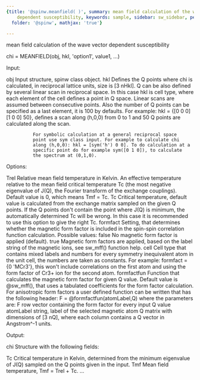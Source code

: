 ```yaml
---
{title: '@spinw.meanfield( )', summary: mean field calculation of the wave vector
    dependent susceptibility, keywords: sample, sidebar: sw_sidebar, permalink: spinw_meanfield.html,
  folder: '@spinw', mathjax: 'true'}

---
```

mean field calculation of the wave vector dependent susceptibility
 
chi = MEANFIELD(obj, hkl, 'option1', value1, ...)
 
Input:
 
obj           Input structure, spinw class object.
hkl           Defines the Q points where chi is calculated, in reciprocal
              lattice units, size is [3 nHkl]. Q can be also defined by
              several linear scan in reciprocal space. In this case hkl
              is cell type, where each element of the cell defines a
              point in Q space. Linear scans are assumed between
              consecutive points. Also the number of Q points can be
              specified as a last element, it is 100 by defaults. For
              example: hkl = {[0 0 0] [1 0 0]  50}, defines a scan along
              (h,0,0) from 0 to 1 and 50 Q points are calculated along
              the scan.
 
              For symbolic calculation at a general reciprocal space
              point use sym class input. For example to calculate chi
              along (h,0,0): hkl = [sym('h') 0 0]. To do calculation at a
              specific point do for example sym([0 1 0]), to calculate
              the spectrum at (0,1,0).
 
Options:
 
Trel          Relative mean field temperature in Kelvin. An effective
              temperature relative to the mean field critical temperature
              Tc (the most negative eigenvalue of J(Q), the Fourier
              transform of the exchange couplings). Default value is 0,
              which means Tmf = Tc.
Tc            Critical temperature, default value is calculated from the
              exchange matrix sampled on the given Q points. If the Q
              points don't contain the point where J(Q) is minimum, the
              automatically determined Tc will be wrong. In this case it
              is recommended to use this option to give the right Tc.
formfact      Setting, that determines whether the magnetic form factor
              is included in the spin-spin correlation function
              calculation. Possible values:
                  false   No magnetic form factor is applied (default).
                  true    Magnetic form factors are applied, based on the
                          label string of the magnetic ions, see sw_mff()
                          function help.
                  cell    Cell type that contains mixed labels and
                          numbers for every symmetry inequivalent atom in
                          the unit cell, the numbers are taken as
                          constants.
              For example: formfact = {0 'MCr3'}, this won't include
              correlations on the first atom and using the form factor of
              Cr3+ ion for the second atom.
formfactfun   Function that calculates the magnetic form factor for given
              Q value. Default value is @sw_mff(), that uses a tabulated
              coefficients for the form factor calculation. For
              anisotropic form factors a user defined function can be
              written that has the following header:
                  F = @formfactfun(atomLabel,Q)
              where the parameters are:
                  F   row vector containing the form factor for every
                      input Q value
                  atomLabel string, label of the selected magnetic atom
                  Q   matrix with dimensions of [3 nQ], where each column
                      contains a Q vector in Angstrom^-1 units.
 
Output:
 
chi           Structure with the following fields:
 
Tc            Critical temperature in Kelvin, determined from the minimum
              eigenvalue of J(Q) sampled on the Q points given in the
              input.
Tmf           Mean field temperature, Tmf = Trel + Tc.
...
 
